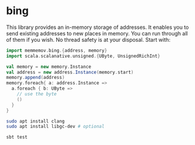 # bing

This library provides an in-memory storage of addresses.
It enables you to send existing addresses to new places in memory.
You can run through all of them if you wish.
No thread safety is at your disposal.
Start with:

```scala
import memmemov.bing.{address, memory}
import scala.scalanative.unsigned.{UByte, UnsignedRichInt}

val memory = new memory.Instance
val address = new address.Instance(memory.start)
memory.append(address)
memory.foreach{ a: address.Instance => 
  a.foreach { b: UByte =>
    // use the byte
    ()
  }
}
```

```bash
sudo apt install clang
sudo apt install libgc-dev # optional

sbt test
```
